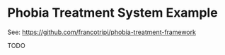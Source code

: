 # Phobia Treatment System Example

See: https://github.com/francotripi/phobia-treatment-framework

TODO
